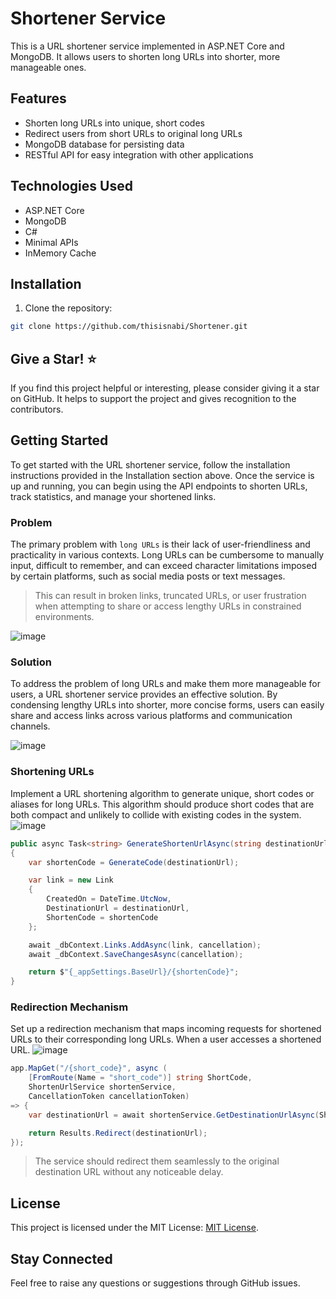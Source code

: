 # Shortener Service

This is a URL shortener service implemented in ASP.NET Core and MongoDB. It allows users to shorten long URLs into shorter, more manageable ones.

## Features

- Shorten long URLs into unique, short codes
- Redirect users from short URLs to original long URLs
- MongoDB database for persisting data
- RESTful API for easy integration with other applications

## Technologies Used

- ASP.NET Core
- MongoDB
- C#
- Minimal APIs
- InMemory Cache

## Installation

1. Clone the repository:

```bash
git clone https://github.com/thisisnabi/Shortener.git
```

## Give a Star! ⭐
If you find this project helpful or interesting, please consider giving it a star on GitHub. It helps to support the project and gives recognition to the contributors.


## Getting Started
To get started with the URL shortener service, follow the installation instructions provided in the Installation section above. Once the service is up and running, you can begin using the API endpoints to shorten URLs, track statistics, and manage your shortened links.

### Problem

The primary problem with `long URLs` is their lack of user-friendliness and practicality in various contexts. Long URLs can be cumbersome to manually input, difficult to remember, and can exceed character limitations imposed by certain platforms, such as social media posts or text messages. 
> This can result in broken links, truncated URLs, or user frustration when attempting to share or access lengthy URLs in constrained environments. 

![image](https://github.com/thisisnabi/Shortener/assets/3371886/c987259d-d62f-4eec-be90-23d00c676a9a)

### Solution

To address the problem of long URLs and make them more manageable for users, a URL shortener service provides an effective solution. By condensing lengthy URLs into shorter, more concise forms, users can easily share and access links across various platforms and communication channels. 


![image](https://github.com/thisisnabi/Shortener/assets/3371886/35fce872-feaf-4f14-bc58-54f72433e7c0)


### Shortening URLs
Implement a URL shortening algorithm to generate unique, short codes or aliases for long URLs. This algorithm should produce short codes that are both compact and unlikely to collide with existing codes in the system.
![image](https://github.com/thisisnabi/Shortener/assets/3371886/9d53ddd5-b68a-4899-9843-3d3b4185de18)

```csharp
public async Task<string> GenerateShortenUrlAsync(string destinationUrl, CancellationToken cancellation)
{
    var shortenCode = GenerateCode(destinationUrl);

    var link = new Link
    {
        CreatedOn = DateTime.UtcNow,
        DestinationUrl = destinationUrl,
        ShortenCode = shortenCode
    };

    await _dbContext.Links.AddAsync(link, cancellation);
    await _dbContext.SaveChangesAsync(cancellation);

    return $"{_appSettings.BaseUrl}/{shortenCode}";
}
```


### Redirection Mechanism
Set up a redirection mechanism that maps incoming requests for shortened URLs to their corresponding long URLs. When a user accesses a shortened URL.
![image](https://github.com/thisisnabi/Shortener/assets/3371886/8d078405-f5a4-4264-844f-bfb550396ee4)
```csharp
app.MapGet("/{short_code}", async (
    [FromRoute(Name = "short_code")] string ShortCode,
    ShortenUrlService shortenService,
    CancellationToken cancellationToken)
=> {
    var destinationUrl = await shortenService.GetDestinationUrlAsync(ShortCode, cancellationToken);

    return Results.Redirect(destinationUrl);
});
```
> The service should redirect them seamlessly to the original destination URL without any noticeable delay.




## License
This project is licensed under the MIT License: [MIT License](https://opensource.org/licenses/MIT).

## Stay Connected
Feel free to raise any questions or suggestions through GitHub issues.
